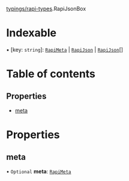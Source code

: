 [typings/rapi-types](../modules/typings_rapi_types.md).RapiJsonBox

# Indexable

▪ [key: `string`]: [`RapiMeta`](typings_rapi_types.RapiMeta.md) \| [`RapiJson`](typings_rapi_types.RapiJson.md) \| [`RapiJson`](typings_rapi_types.RapiJson.md)[]

# Table of contents

## Properties

- [meta](typings_rapi_types.RapiJsonBox.md#meta)

# Properties

## meta

• `Optional` **meta**: [`RapiMeta`](typings_rapi_types.RapiMeta.md)
